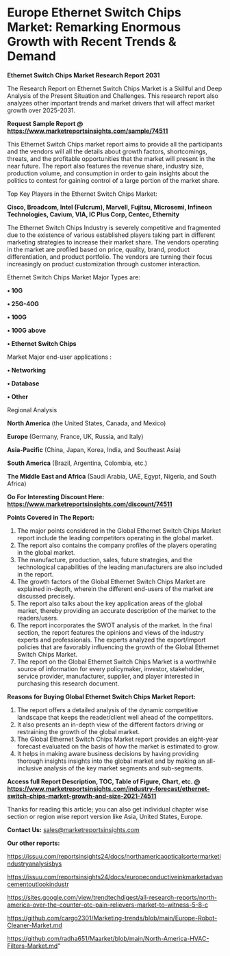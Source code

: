  # Europe Ethernet Switch Chips Market: Remarking Enormous Growth with Recent Trends & Demand

<strong>Ethernet Switch Chips Market Research Report 2031</strong>

The Research Report on Ethernet Switch Chips Market is a Skillful and Deep Analysis of the Present Situation and Challenges. This research report also analyzes other important trends and market drivers that will affect market growth over 2025-2031.

<strong>Request Sample Report @ <a href=https://www.marketreportsinsights.com/sample/74511>https://www.marketreportsinsights.com/sample/74511</a></strong>

This Ethernet Switch Chips market report aims to provide all the participants and the vendors will all the details about growth factors, shortcomings, threats, and the profitable opportunities that the market will present in the near future. The report also features the revenue share, industry size, production volume, and consumption in order to gain insights about the politics to contest for gaining control of a large portion of the market share.

Top Key Players in the Ethernet Switch Chips Market:

<strong>Cisco, Broadcom, Intel (Fulcrum), Marvell, Fujitsu, Microsemi, Infineon Technologies, Cavium, VIA, IC Plus Corp, Centec, Ethernity</strong>

The Ethernet Switch Chips Industry is severely competitive and fragmented due to the existence of various established players taking part in different marketing strategies to increase their market share. The vendors operating in the market are profiled based on price, quality, brand, product differentiation, and product portfolio. The vendors are turning their focus increasingly on product customization through customer interaction.

Ethernet Switch Chips Market Major Types are:

<strong>• 10G

• 25G-40G

• 100G

• 100G above

• Ethernet Switch Chips</strong>

Market Major end-user applications :

<strong>• Networking

• Database

• Other</strong>

Regional Analysis

</u><strong><b>North America</b></strong> (the United States, Canada, and Mexico)

<strong><b>Europe </b></strong>(Germany, France, UK, Russia, and Italy)

<strong><b>Asia-Pacific</b></strong> (China, Japan, Korea, India, and Southeast Asia)

<strong><b>South America</b></strong> (Brazil, Argentina, Colombia, etc.)

<strong><b>The Middle East and Africa</b></strong> (Saudi Arabia, UAE, Egypt, Nigeria, and South Africa)

<strong>Go For Interesting Discount Here: <a href=https://www.marketreportsinsights.com/discount/74511>https://www.marketreportsinsights.com/discount/74511</a></strong>

<strong>Points Covered in The Report:</strong>
<ol>
  <li>The major points considered in the Global Ethernet Switch Chips Market report include the leading competitors operating in the global market.</li>
  <li>The report also contains the company profiles of the players operating in the global market.</li>
  <li>The manufacture, production, sales, future strategies, and the technological capabilities of the leading manufacturers are also included in the report.</li>
  <li>The growth factors of the Global Ethernet Switch Chips Market are explained in-depth, wherein the different end-users of the market are discussed precisely.</li>
  <li>The report also talks about the key application areas of the global market, thereby providing an accurate description of the market to the readers/users.</li>
  <li>The report incorporates the SWOT analysis of the market. In the final section, the report features the opinions and views of the industry experts and professionals. The experts analyzed the export/import policies that are favorably influencing the growth of the Global Ethernet Switch Chips Market.</li>
  <li>The report on the Global Ethernet Switch Chips Market is a worthwhile source of information for every policymaker, investor, stakeholder, service provider, manufacturer, supplier, and player interested in purchasing this research document.</li>
</ol>
<strong>Reasons for Buying Global Ethernet Switch Chips Market Report:</strong>

<ol>
  <li>The report offers a detailed analysis of the dynamic competitive landscape that keeps the reader/client well ahead of the competitors.</li>
  <li>It also presents an in-depth view of the different factors driving or restraining the growth of the global market.</li>
  <li>The Global Ethernet Switch Chips Market report provides an eight-year forecast evaluated on the basis of how the market is estimated to grow.</li>
  <li>It helps in making aware business decisions by having providing thorough insights insights into the global market and by making an all-inclusive analysis of the key market segments and sub-segments.</li>
</ol>
<strong>Access full Report Description, TOC, Table of Figure, Chart, etc. @ <a href=https://www.marketreportsinsights.com/industry-forecast/ethernet-switch-chips-market-growth-and-size-2021-74511>https://www.marketreportsinsights.com/industry-forecast/ethernet-switch-chips-market-growth-and-size-2021-74511</a></strong>


Thanks for reading this article; you can also get individual chapter wise section or region wise report version like Asia, United States, Europe.

<strong>Contact Us:</strong>
sales@marketreportsinsights.com

<strong>Our other reports:</strong>

<a href=https://issuu.com/reportsinsights24/docs/northamericaopticalsortermarketindustryanalysisbys>https://issuu.com/reportsinsights24/docs/northamericaopticalsortermarketindustryanalysisbys</a>

<a href=https://issuu.com/reportsinsights24/docs/europeconductiveinkmarketadvancementoutlookindustr>https://issuu.com/reportsinsights24/docs/europeconductiveinkmarketadvancementoutlookindustr</a>

<a href=https://sites.google.com/view/trendtechdigest/all-research-reports/north-america-over-the-counter-otc-pain-relievers-market-to-witness-5-8-c>https://sites.google.com/view/trendtechdigest/all-research-reports/north-america-over-the-counter-otc-pain-relievers-market-to-witness-5-8-c</a>

<a href=https://github.com/cargo2301/Marketing-trends/blob/main/Europe-Robot-Cleaner-Market.md>https://github.com/cargo2301/Marketing-trends/blob/main/Europe-Robot-Cleaner-Market.md</a>

<a href=https://github.com/radha651/Maarket/blob/main/North-America-HVAC-Filters-Market.md>https://github.com/radha651/Maarket/blob/main/North-America-HVAC-Filters-Market.md</a>"
